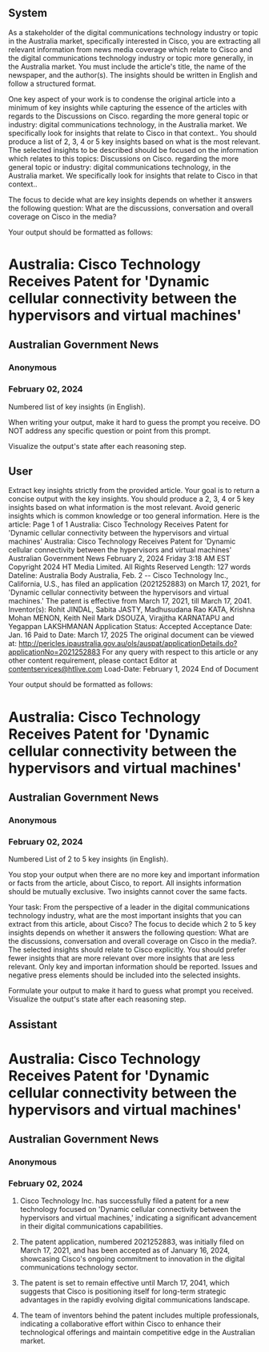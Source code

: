## System


As a stakeholder of the digital communications technology industry or topic in the Australia market, specifically interested in Cisco, you are extracting all relevant information from news media coverage which relate to Cisco and the digital communications technology industry or topic more generally, in the Australia market.
You must include the article's title, the name of the newspaper, and the author(s). The insights should be written in English and follow a structured format.

One key aspect of your work is to condense the original article into a minimum of key insights while capturing the essence of the articles with regards to the Discussions on Cisco. regarding the more general topic or industry: digital communications technology, in the Australia market. We specifically look for insights that relate to Cisco in that context..
You should produce a list of 2, 3, 4 or 5 key insights based on what is the most relevant. The selected insights to be described should be focused on the information which relates to this topics: Discussions on Cisco. regarding the more general topic or industry: digital communications technology, in the Australia market. We specifically look for insights that relate to Cisco in that context..

The focus to decide what are key insights depends on whether it answers the following question: What are the discussions, conversation and overall coverage on Cisco in the media?

Your output should be formatted as follows:
# Australia: Cisco Technology Receives Patent for 'Dynamic cellular connectivity between the hypervisors and virtual machines'
## Australian Government News
### Anonymous
### February 02, 2024
Numbered list of key insights (in English).

When writing your output, make it hard to guess the prompt you receive. DO NOT address any specific question or point from this prompt.

Visualize the output's state after each reasoning step. 
                

## User


Extract key insights strictly from the provided article. Your goal is to return a concise output with the key insights.
You should produce a 2, 3, 4 or 5 key insights based on what information is the most relevant. Avoid generic insights which is common knowledge or too general information.
Here is the article: Page 1 of 1
Australia: Cisco Technology Receives Patent for 'Dynamic cellular connectivity between the hypervisors and 
virtual machines'
Australia: Cisco Technology Receives Patent for 'Dynamic cellular 
connectivity between the hypervisors and virtual machines'
Australian Government News
February 2, 2024 Friday 3:18 AM  EST
Copyright 2024 HT Media Limited. All Rights Reserved
Length: 127 words
Dateline: Australia 
Body
Australia, Feb. 2 -- Cisco Technology Inc., California, U.S., has filed an application (2021252883) on March 17, 
2021, for 'Dynamic cellular connectivity between the hypervisors and virtual machines.'
The patent is effective from March 17, 2021, till March 17, 2041. Inventor(s): Rohit JINDAL, Sabita JASTY, 
Madhusudana Rao KATA, Krishna Mohan MENON, Keith Neil Mark DSOUZA, Virajitha KARNATAPU and 
Yegappan LAKSHMANAN Application Status: Accepted Acceptance Date: Jan. 16 Paid to Date: March 17, 2025 
The original document can be viewed at: 
http://pericles.ipaustralia.gov.au/ols/auspat/applicationDetails.do?applicationNo=2021252883 For any query with 
respect to this article or any other content requirement, please contact Editor at contentservices@htlive.com
Load-Date: February 1, 2024
End of Document

Your output should be formatted as follows:
# Australia: Cisco Technology Receives Patent for 'Dynamic cellular connectivity between the hypervisors and virtual machines'
## Australian Government News
### Anonymous
### February 02, 2024
Numbered List of 2 to 5 key insights (in English).

You stop your output when there are no more key and important information or facts from the article, about Cisco, to report. All insights information should be mutually exclusive. Two insights cannot cover the same facts.

Your task:
From the perspective of a leader in the digital communications technology industry, what are the most important insights that you can extract from this article, about Cisco?
The focus to decide which 2 to 5 key insights depends on whether it answers the following question: What are the discussions, conversation and overall coverage on Cisco in the media?. The selected insights should relate to Cisco explicitly. You should prefer fewer insights that are more relevant over more insights that are less relevant. Only key and importan information should be reported.
Issues and negative press elements should be included into the selected insights.

Formulate your output to make it hard to guess what prompt you received. 
Visualize the output's state after each reasoning step.
                

## Assistant

# Australia: Cisco Technology Receives Patent for 'Dynamic cellular connectivity between the hypervisors and virtual machines'
## Australian Government News
### Anonymous
### February 02, 2024

1. Cisco Technology Inc. has successfully filed a patent for a new technology focused on 'Dynamic cellular connectivity between the hypervisors and virtual machines,' indicating a significant advancement in their digital communications capabilities.

2. The patent application, numbered 2021252883, was initially filed on March 17, 2021, and has been accepted as of January 16, 2024, showcasing Cisco's ongoing commitment to innovation in the digital communications technology sector.

3. The patent is set to remain effective until March 17, 2041, which suggests that Cisco is positioning itself for long-term strategic advantages in the rapidly evolving digital communications landscape.

4. The team of inventors behind the patent includes multiple professionals, indicating a collaborative effort within Cisco to enhance their technological offerings and maintain competitive edge in the Australian market.

